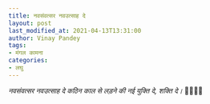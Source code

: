 ```yaml
---
title: नवसंवत्सर नवउत्साह दे
layout: post
last_modified_at: 2021-04-13T13:31:00
author: Vinay Pandey
tags:
- मंगल कामना
categories:
- लघु
---
```

*नवसंवत्सर नवउत्साह दे*
   *कठिन काल से लड़ने की* 
       *नई युक्ति दे, शक्ति दे।*
            🙏🌷🌷🙏


